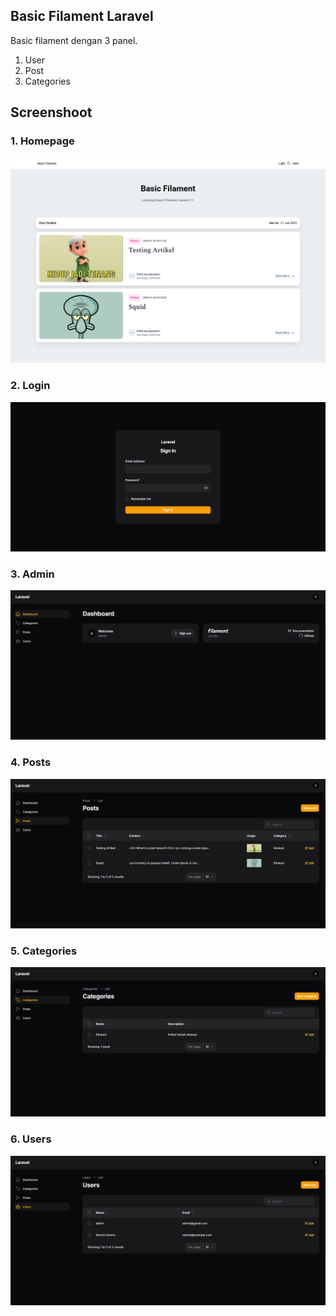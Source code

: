 ## Basic Filament Laravel

Basic filament dengan 3 panel.

1. User
2. Post
3. Categories

## Screenshoot

### 1. Homepage

![image](https://github.com/Bisbiss/basic-filament/blob/main/public/screenshoot/screencapture-homepage.png)

### 2. Login

![image](https://github.com/Bisbiss/basic-filament/blob/main/public/screenshoot/screencapture-admin-login.png)

### 3. Admin

![image](https://github.com/Bisbiss/basic-filament/blob/main/public/screenshoot/screencapture-admin.png)

### 4. Posts

![image](https://github.com/Bisbiss/basic-filament/blob/main/public/screenshoot/screencapture-admin-posts.png)

### 5. Categories

![image](https://github.com/Bisbiss/basic-filament/blob/main/public/screenshoot/screencapture-admin-categories.png)

### 6. Users

![image](https://github.com/Bisbiss/basic-filament/blob/main/public/screenshoot/screencapture-admin-users.png)
